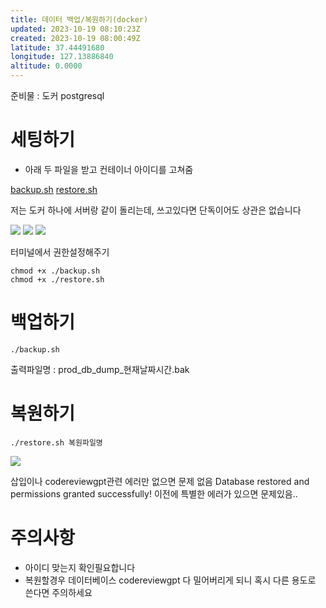 ```yaml
---
title: 데이터 백업/복원하기(docker)
updated: 2023-10-19 08:10:23Z
created: 2023-10-19 08:00:49Z
latitude: 37.44491680
longitude: 127.13886840
altitude: 0.0000
---
```


준비물 : 도커 postgresql


# 세팅하기

- 아래 두 파일을 받고 컨테이너 아이디를 고쳐줌


<a href="{{ site.baseurl }}/assets/backup.sh">backup.sh</a>
<a href="{{ site.baseurl }}/assets/restore.sh">restore.sh</a>


저는 도커 하나에 서버랑 같이 돌리는데, 쓰고있다면 단독이어도 상관은 없습니다

<img src="{{ site.baseurl }}/assets/KakaoTalk_Image_2023-10-19-16-48-39.jpeg"/>


<img src="{{ site.baseurl }}/assets/KakaoTalk_Image_2023-10-19-16-48-43.jpeg"/>

<img src="{{ site.baseurl }}/assets/KakaoTalk_Image_2023-10-19-16-48-44.jpeg"/>


터미널에서 권한설정해주기

```
chmod +x ./backup.sh
chmod +x ./restore.sh
```




# 백업하기

```
./backup.sh
```

출력파일명 : prod_db_dump_현재날짜시간.bak





# 복원하기

```
./restore.sh 복원파일명
```


<img src="{{ site.baseurl }}/assets/스크린샷%202023-10-19%20오후%204.52.49-1.png"/>

삽입이나 codereviewgpt관련 에러만 없으면 문제 없음
Database restored and permissions granted successfully! 이전에 특별한 에러가 있으면 문제있음..


# 주의사항
* 아이디  맞는지 확인필요합니다
* 복원할경우 데이터베이스 codereviewgpt 다 밀어버리게 되니 혹시 다른 용도로 쓴다면 주의하세요

